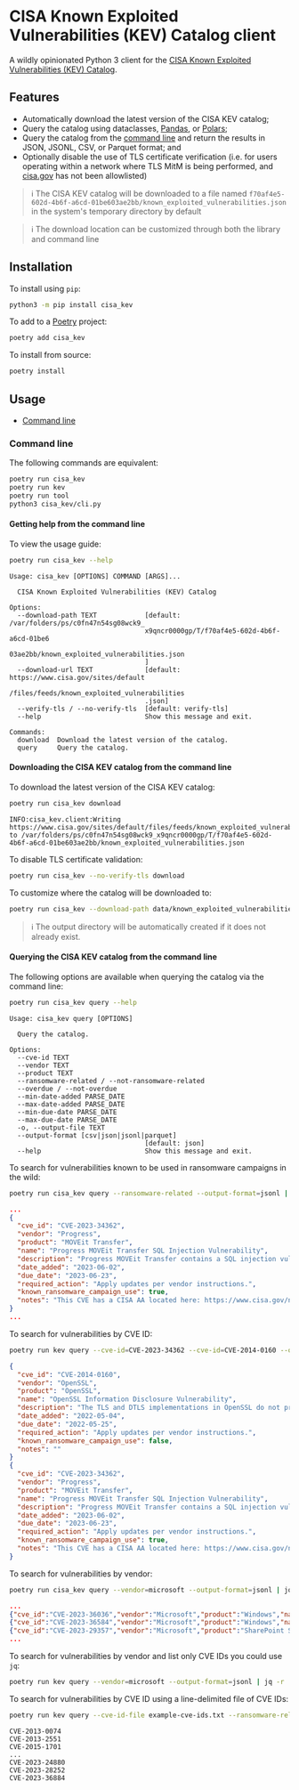 # CISA Known Exploited Vulnerabilities (KEV) Catalog client

A wildly opinionated Python 3 client for the [CISA Known Exploited Vulnerabilities (KEV) Catalog](https://www.cisa.gov/known-exploited-vulnerabilities-catalog).

## Features

- Automatically download the latest version of the CISA KEV catalog;
- Query the catalog using dataclasses, [Pandas](examples/list-ransomware-related-microsoft-vulnerabilities-with-pandas.py), or [Polars](examples/list-ransomware-related-microsoft-vulnerabilities-with-polars-sql.py);
- Query the catalog from the [command line](#command-line) and return the results in JSON, JSONL, CSV, or Parquet format; and
- Optionally disable the use of TLS certificate verification (i.e. for users operating within a network where TLS MitM is being performed, and [cisa.gov](https://cisa.gov) has not been allowlisted)

> ℹ️ The CISA KEV catalog will be downloaded to a file named `f70af4e5-602d-4b6f-a6cd-01be603ae2bb/known_exploited_vulnerabilities.json` in the system's temporary directory by default

> ℹ️ The download location can be customized through both the library and command line

## Installation

To install using `pip`:

```bash
python3 -m pip install cisa_kev
```

To add to a [Poetry](https://python-poetry.org/) project:

```bash
poetry add cisa_kev
```

To install from source:

```bash
poetry install
```

## Usage

- [Command line](#command-line)

### Command line

The following commands are equivalent:

```bash
poetry run cisa_kev
poetry run kev
poetry run tool
python3 cisa_kev/cli.py
```

#### Getting help from the command line

To view the usage guide:

```bash
poetry run cisa_kev --help
```

```text
Usage: cisa_kev [OPTIONS] COMMAND [ARGS]...

  CISA Known Exploited Vulnerabilities (KEV) Catalog

Options:
  --download-path TEXT            [default: /var/folders/ps/c0fn47n54sg08wck9_
                                  x9qncr0000gp/T/f70af4e5-602d-4b6f-a6cd-01be6
                                  03ae2bb/known_exploited_vulnerabilities.json
                                  ]
  --download-url TEXT             [default: https://www.cisa.gov/sites/default
                                  /files/feeds/known_exploited_vulnerabilities
                                  .json]
  --verify-tls / --no-verify-tls  [default: verify-tls]
  --help                          Show this message and exit.

Commands:
  download  Download the latest version of the catalog.
  query     Query the catalog.
```

#### Downloading the CISA KEV catalog from the command line

To download the latest version of the CISA KEV catalog:

```bash
poetry run cisa_kev download
```

```text
INFO:cisa_kev.client:Writing https://www.cisa.gov/sites/default/files/feeds/known_exploited_vulnerabilities.json to /var/folders/ps/c0fn47n54sg08wck9_x9qncr0000gp/T/f70af4e5-602d-4b6f-a6cd-01be603ae2bb/known_exploited_vulnerabilities.json
```

To disable TLS certificate validation:

```bash
poetry run cisa_kev --no-verify-tls download
```

To customize where the catalog will be downloaded to:

```bash
poetry run cisa_kev --download-path data/known_exploited_vulnerabilities.json download
```

> ℹ️ The output directory will be automatically created if it does not already exist.

#### Querying the CISA KEV catalog from the command line

The following options are available when querying the catalog via the command line:

```bash
poetry run cisa_kev query --help
```

```text
Usage: cisa_kev query [OPTIONS]

  Query the catalog.

Options:
  --cve-id TEXT
  --vendor TEXT
  --product TEXT
  --ransomware-related / --not-ransomware-related
  --overdue / --not-overdue
  --min-date-added PARSE_DATE
  --max-date-added PARSE_DATE
  --min-due-date PARSE_DATE
  --max-due-date PARSE_DATE
  -o, --output-file TEXT
  --output-format [csv|json|jsonl|parquet]
                                  [default: json]
  --help                          Show this message and exit.
```

To search for vulnerabilities known to be used in ransomware campaigns in the wild:

```bash
poetry run cisa_kev query --ransomware-related --output-format=jsonl | jq
```

```json
...
{
  "cve_id": "CVE-2023-34362",
  "vendor": "Progress",
  "product": "MOVEit Transfer",
  "name": "Progress MOVEit Transfer SQL Injection Vulnerability",
  "description": "Progress MOVEit Transfer contains a SQL injection vulnerability that could allow an unauthenticated attacker to gain unauthorized access to MOVEit Transfer's database. Depending on the database engine being used (MySQL, Microsoft SQL Server, or Azure SQL), an attacker may be able to infer information about the structure and contents of the database in addition to executing SQL statements that alter or delete database elements.",
  "date_added": "2023-06-02",
  "due_date": "2023-06-23",
  "required_action": "Apply updates per vendor instructions.",
  "known_ransomware_campaign_use": true,
  "notes": "This CVE has a CISA AA located here: https://www.cisa.gov/news-events/cybersecurity-advisories/aa23-158a. Please see the AA for associated IOCs. Additional information is available at: https://community.progress.com/s/article/MOVEit-Transfer-Critical-Vulnerability-31May2023."
}
...
```

To search for vulnerabilities by CVE ID:

```bash
poetry run kev query --cve-id=CVE-2023-34362 --cve-id=CVE-2014-0160 --output-format=jsonl | jq
```

```json
{
  "cve_id": "CVE-2014-0160",
  "vendor": "OpenSSL",
  "product": "OpenSSL",
  "name": "OpenSSL Information Disclosure Vulnerability",
  "description": "The TLS and DTLS implementations in OpenSSL do not properly handle Heartbeat Extension packets, which allows remote attackers to obtain sensitive information.",
  "date_added": "2022-05-04",
  "due_date": "2022-05-25",
  "required_action": "Apply updates per vendor instructions.",
  "known_ransomware_campaign_use": false,
  "notes": ""
}
{
  "cve_id": "CVE-2023-34362",
  "vendor": "Progress",
  "product": "MOVEit Transfer",
  "name": "Progress MOVEit Transfer SQL Injection Vulnerability",
  "description": "Progress MOVEit Transfer contains a SQL injection vulnerability that could allow an unauthenticated attacker to gain unauthorized access to MOVEit Transfer's database. Depending on the database engine being used (MySQL, Microsoft SQL Server, or Azure SQL), an attacker may be able to infer information about the structure and contents of the database in addition to executing SQL statements that alter or delete database elements.",
  "date_added": "2023-06-02",
  "due_date": "2023-06-23",
  "required_action": "Apply updates per vendor instructions.",
  "known_ransomware_campaign_use": true,
  "notes": "This CVE has a CISA AA located here: https://www.cisa.gov/news-events/cybersecurity-advisories/aa23-158a. Please see the AA for associated IOCs. Additional information is available at: https://community.progress.com/s/article/MOVEit-Transfer-Critical-Vulnerability-31May2023."
}
```

To search for vulnerabilities by vendor:

```bash
poetry run cisa_kev query --vendor=microsoft --output-format=jsonl | jq -c
```

```json
...
{"cve_id":"CVE-2023-36036","vendor":"Microsoft","product":"Windows","name":"Microsoft Windows Cloud Files Mini Filter Driver Privilege Escalation Vulnerability","description":"Microsoft Windows Cloud Files Mini Filter Driver contains a privilege escalation vulnerability that could allow an attacker to gain SYSTEM privileges.","date_added":"2023-11-14","due_date":"2023-12-05","required_action":"Apply mitigations per vendor instructions or discontinue use of the product if mitigations are unavailable.","known_ransomware_campaign_use":false,"notes":"https://msrc.microsoft.com/update-guide/en-US/vulnerability/CVE-2023-36036"}
{"cve_id":"CVE-2023-36584","vendor":"Microsoft","product":"Windows","name":"Microsoft Windows Mark of the Web (MOTW) Security Feature Bypass Vulnerability","description":"Microsoft Windows Mark of the Web (MOTW) contains a security feature bypass vulnerability resulting in a limited loss of integrity and availability of security features.","date_added":"2023-11-16","due_date":"2023-12-07","required_action":"Apply mitigations per vendor instructions or discontinue use of the product if mitigations are unavailable.","known_ransomware_campaign_use":false,"notes":"https://msrc.microsoft.com/update-guide/vulnerability/CVE-2023-36584"}
{"cve_id":"CVE-2023-29357","vendor":"Microsoft","product":"SharePoint Server","name":"Microsoft SharePoint Server Privilege Escalation Vulnerability","description":"Microsoft SharePoint Server contains an unspecified vulnerability that allows an unauthenticated attacker, who has gained access to spoofed JWT authentication tokens, to use them for executing a network attack. This attack bypasses authentication, enabling the attacker to gain administrator privileges.","date_added":"2024-01-10","due_date":"2024-01-31","required_action":"Apply mitigations per vendor instructions or discontinue use of the product if mitigations are unavailable.","known_ransomware_campaign_use":false,"notes":"https://msrc.microsoft.com/update-guide/vulnerability/CVE-2023-29357"}
...
```

To search for vulnerabilities by vendor and list only CVE IDs you could use `jq`:

```bash
poetry run kev query --vendor=microsoft --output-format=jsonl | jq -r '.cve_id' > example-cve-ids.txt
```

To search for vulnerabilities by CVE ID using a line-delimited file of CVE IDs:

```bash
poetry run kev query --cve-id-file example-cve-ids.txt --ransomware-related --output-format=jsonl | jq -r '.cve_id' | sort
```

```text
CVE-2013-0074
CVE-2013-2551
CVE-2015-1701
...
CVE-2023-24880
CVE-2023-28252
CVE-2023-36884
```
